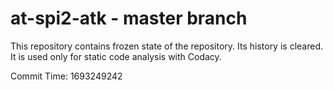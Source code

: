 # at-spi2-atk - master branch

This repository contains frozen state of the repository.
Its history is cleared. It is used only for static code
analysis with Codacy.

Commit Time: 1693249242
